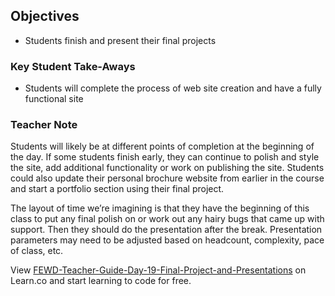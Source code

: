 ## Objectives

* Students finish and present their final projects

### Key Student Take-Aways

* Students will complete the process of web site creation and have a fully functional site

### Teacher Note

Students will likely be at different points of completion at the beginning of the day.  If some students finish early, they can continue to polish and style the site, add additional functionality or work on publishing the site.  Students could also update their personal brochure website from earlier in the course and start a portfolio section using their final project.

The layout of time we’re imagining is that they have the beginning of this class to put any final polish on or work out any hairy bugs that came up with support. Then they should do the presentation after the break. Presentation parameters may need to be adjusted based on headcount, complexity, pace of class, etc.

<p class='util--hide'>View <a href='https://learn.co/lessons/fewd-teacher-guide-day-19-final-project-and-presentations'>FEWD-Teacher-Guide-Day-19-Final-Project-and-Presentations</a> on Learn.co and start learning to code for free.</p>
